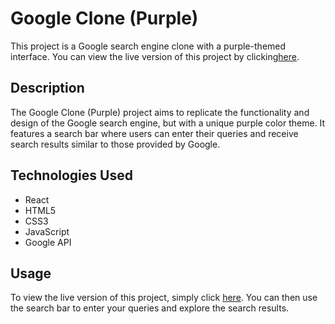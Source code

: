# Google Clone (Purple)

This project is a Google search engine clone with a purple-themed interface.
You can view the live version of this project by clicking[here](https://anseef.github.io/Google-Clone-Purple/).

## Description

The Google Clone (Purple) project aims to replicate the functionality and design of the Google search engine, but with a unique purple color theme.
It features a search bar where users can enter their queries and receive search results similar to those provided by Google.

## Technologies Used

- React
- HTML5
- CSS3
- JavaScript
- Google API

## Usage

To view the live version of this project, simply click [here](https://anseef.github.io/Google-Clone-Purple/). You can then use the search bar to enter your queries and explore the search results.

